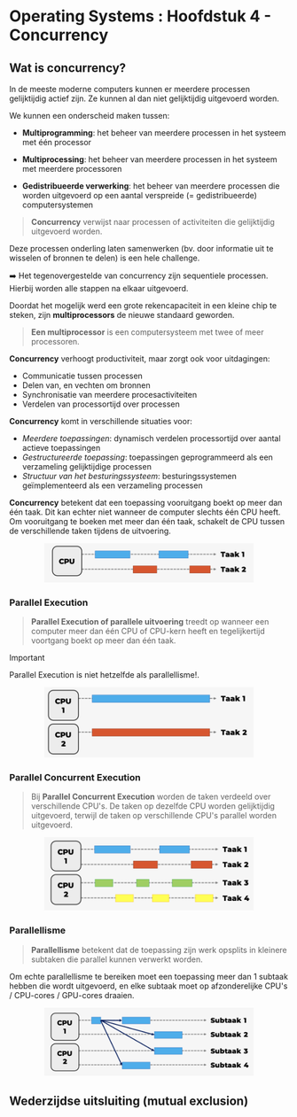 # Operating Systems : Hoofdstuk 4 - Concurrency

## Wat is concurrency?

In de meeste moderne computers kunnen er meerdere processen gelijktijdig actief zijn. Ze kunnen al dan niet gelijktijdig uitgevoerd worden. 

We kunnen een onderscheid maken tussen:

- **Multiprogramming**: het beheer van meerdere processen in het systeem met één processor

- **Multiprocessing**: het beheer van meerdere processen in het systeem met meerdere processoren

- **Gedistribueerde verwerking**: het beheer van meerdere processen die worden uitgevoerd op een aantal verspreide (= gedistribueerde) computersystemen

> **Concurrency** verwijst naar processen of activiteiten die gelijktijdig uitgevoerd worden. 

Deze processen onderling laten samenwerken (bv. door informatie uit te wisselen of bronnen te delen) is een hele challenge. 

:arrow_right: Het tegenovergestelde van concurrency zijn sequentiele processen. Hierbij worden alle stappen na elkaar uitgevoerd.

Doordat het mogelijk werd een grote rekencapaciteit in een kleine chip te steken, zijn **multiprocessors** de nieuwe standaard geworden. 

> **Een multiprocessor** is een computersysteem met twee of meer processoren. 

**Concurrency** verhoogt productiviteit, maar zorgt ook voor uitdagingen:
- Communicatie tussen processen
- Delen van, en vechten om bronnen
- Synchronisatie van meerdere procesactiviteiten
- Verdelen van processortijd over processen

**Concurrency** komt in verschillende situaties voor:

- *Meerdere toepassingen*: dynamisch verdelen processortijd over aantal actieve toepassingen
- *Gestructureerde toepassing*: toepassingen geprogrammeerd als een verzameling gelijktijdige processen
- *Structuur van het besturingssysteem*: besturingssystemen geïmplementeerd als een verzameling processen

**Concurrency** betekent dat een toepassing vooruitgang boekt op meer dan één taak. Dit kan echter niet wanneer de computer slechts één CPU heeft. Om vooruitgang te boeken met meer dan één taak, schakelt de CPU tussen de verschillende taken tijdens de uitvoering.

<p align='center'><img src='src/concurrency_bij_1_cpu' alt='Concurrency bij 1 CPU' width='75%'></p>

### Parallel Execution

> **Parallel Execution of parallele uitvoering** treedt op wanneer een computer meer dan één CPU of CPU-kern heeft en tegelijkertijd voortgang boekt op meer dan één taak. 

> [!important]
> Parallel Execution is niet hetzelfde als parallellisme!.

<p align='center'><img src='src/parallel_execution.png' alt='Parallel Execution' width='75%'></p>

### Parallel Concurrent Execution

> Bij **Parallel Concurrent Execution** worden de taken verdeeld over verschillende CPU's. De taken op dezelfde CPU worden gelijktijdig uitgevoerd, terwijl de taken op verschillende CPU's parallel worden uitgevoerd.

<p align='center'><img src='src/parallel_concurrent_execution.png' alt='Parallel Concurrent Execution' width='75%'></p>

### Parallellisme

> **Parallellisme** betekent dat de toepassing zijn werk opsplits in kleinere subtaken die parallel kunnen verwerkt worden.

Om echte parallellisme te bereiken moet een toepassing meer dan 1 subtaak hebben die wordt uitgevoerd, en elke subtaak moet op afzonderelijke CPU's / CPU-cores / GPU-cores draaien.

<p align='center'><img src='src/parallellisme.png' alt='Parallellisme' width='75%'></p>

## Wederzijdse uitsluiting (mutual exclusion)